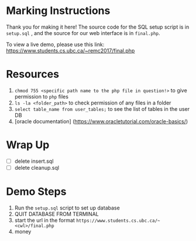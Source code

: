 # Marking Instructions 
Thank you for making it here! The source code for the SQL setup script is in `setup.sql` , and the source for our web interface is in `final.php`. 

To view a live demo, please use this link: https://www.students.cs.ubc.ca/~remc2017/final.php

# Resources
1. `chmod 755 <specific path name to the php file in question!>` to give permission to `php` files
2.  `ls -la <folder_path>` to check permission of any files in a folder
3. `select table_name from user_tables;` to see the list of tables in the user DB
4. [oracle documentation] (https://www.oracletutorial.com/oracle-basics/)

# Wrap Up
- [ ] delete insert.sql
- [ ] delete cleanup.sql 

# Demo Steps
1. Run the `setup.sql` script to set up database
2. QUIT DATABASE FROM TERMINAL
3. start the url in the format `https://www.students.cs.ubc.ca/~<cwl>/final.php`
4. money
